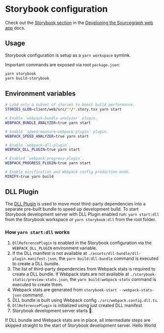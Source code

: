 # Storybook configuration

Check out the [Storybook section](https://docs.sourcegraph.com/dev/background-information/web/web_app#storybook) in the [Developing the Sourcegraph web app](https://docs.sourcegraph.com/dev/background-information/web/web_app) docs.

## Usage

Storybook configuration is setup as a `yarn workspace` symlink.

Important commands are exposed via root `package.json`:

```sh
yarn storybook
yarn build-storybook
```

## Environment variables

```sh
# Load only a subset of stories to boost build performance.
STORIES_GLOB=client/web/src/**/*.story.tsx yarn start

# Enable `webpack-bundle-analyzer` plugin.
WEBPACK_BUNDLE_ANALYZER=true yarn start

# Enable `speed-measure-webpack-plugin` plugin.
WEBPACK_SPEED_ANALYZER=true yarn start

# Enable `webpack-dll-plugin`.
WEBPACK_DLL_PLUGIN=true yarn start

# Enabled `webpack-progress-plugin`.
WEBPACK_PROGRESS_PLUGIN=true yarn start

# Enable minification and Webpack config production mode.
MINIFY=true yarn build
```

## DLL Plugin

The [DLL Plugin](https://webpack.js.org/plugins/dll-plugin/) is used to move most third-party dependencies into a separate pre-built bundle to speed up development build. To start Storybook development server with DLL Plugin enabled run: `yarn start:dll` from the Storybook workspace or `yarn storybook:dll` from the root folder.

### How `yarn start:dll` works

1. `DllReferencePlugin` is enabled in the Storybook configuration via the `WEBPACK_DLL_PLUGIN` environment variable.
2. If the DLL manifest is not available at `./assets/dll-bundle/dll-plugin.manifest.json`, the `yarn build:dll-bundle` command is executed to create a DLL bundle.
3. The list of third-party dependencies from Webpack stats is required to create a DLL bundle. If Webpack stats are not available at `./storybook-static/preview-stats.json`, the `yarn build:webpack-stats` command is executed to create them.
4. Webpack stats are generated from `storybook-start --webpack-stats-json` command.
5. DLL bundle is built using Webpack config `./src/webpack.config.dll.ts`.
6. `DllReferencePlugin` is initialized using just created DLL manifest.
7. Storybook development server starts 🎉.

If DLL bundle and Webpack stats are in place, all intermediate steps are skipped straight to the start of Storybook development server.
Hello World
